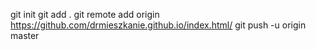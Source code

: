 git init
git add .
git remote add origin https://github.com/drmieszkanie.github.io/index.html/
git push -u origin master

